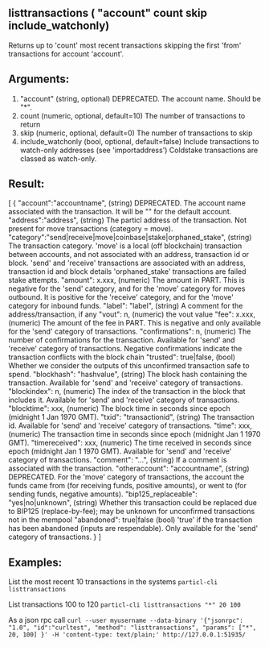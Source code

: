 ## listtransactions ( "account" count skip include_watchonly)

Returns up to 'count' most recent transactions skipping the first 'from' transactions for account 'account'.

## Arguments:
1. "account"        (string, optional) DEPRECATED. The account name. Should be "*".
2. count              (numeric, optional, default=10) The number of transactions to return
3. skip               (numeric, optional, default=0) The number of transactions to skip
4. include_watchonly  (bool, optional, default=false) Include transactions to watch-only addresses (see 'importaddress')
                       Coldstake transactions are classed as watch-only.

## Result:
[
  {
    "account":"accountname",       (string) DEPRECATED. The account name associated with the transaction. 
                                                It will be "" for the default account.
    "address":"address",           (string) The particl address of the transaction. Not present for 
                                                move transactions (category = move).
    "category":"send|receive|move|coinbase|stake|orphaned_stake", 
                                       (string) The transaction category. 'move' is a local (off blockchain)
                                                transaction between accounts, and not associated with an address,
                                                transaction id or block. 'send' and 'receive' transactions are 
                                                associated with an address, transaction id and block details
                                                'orphaned_stake' transactions are failed stake attempts.
    "amount": x.xxx,          (numeric) The amount in PART. This is negative for the 'send' category, and for the
                                         'move' category for moves outbound. It is positive for the 'receive' category,
                                         and for the 'move' category for inbound funds.
    "label": "label",       (string) A comment for the address/transaction, if any
    "vout": n,                (numeric) the vout value
    "fee": x.xxx,             (numeric) The amount of the fee in PART. This is negative and only available for the 
                                         'send' category of transactions.
    "confirmations": n,       (numeric) The number of confirmations for the transaction. Available for 'send' and 
                                         'receive' category of transactions. Negative confirmations indicate the
                                         transaction conflicts with the block chain
    "trusted": true|false,      (bool) Whether we consider the outputs of this unconfirmed transaction safe to spend.
    "blockhash": "hashvalue", (string) The block hash containing the transaction. Available for 'send' and 'receive'
                                          category of transactions.
    "blockindex": n,          (numeric) The index of the transaction in the block that includes it. Available for 'send' and 'receive'
                                          category of transactions.
    "blocktime": xxx,         (numeric) The block time in seconds since epoch (midnight 1 Jan 1970 GMT).
    "txid": "transactionid", (string) The transaction id. Available for 'send' and 'receive' category of transactions.
    "time": xxx,              (numeric) The transaction time in seconds since epoch (midnight Jan 1 1970 GMT).
    "timereceived": xxx,      (numeric) The time received in seconds since epoch (midnight Jan 1 1970 GMT). Available 
                                          for 'send' and 'receive' category of transactions.
    "comment": "...",       (string) If a comment is associated with the transaction.
    "otheraccount": "accountname",  (string) DEPRECATED. For the 'move' category of transactions, the account the funds came 
                                          from (for receiving funds, positive amounts), or went to (for sending funds,
                                          negative amounts).
    "bip125_replaceable": "yes|no|unknown",  (string) Whether this transaction could be replaced due to BIP125 (replace-by-fee);
                                                     may be unknown for unconfirmed transactions not in the mempool
    "abandoned": true|false    (bool) 'true' if the transaction has been abandoned (inputs are respendable). Only available for the 
                                         'send' category of transactions.
  }
]

## Examples:

List the most recent 10 transactions in the systems
`particl-cli listtransactions `

List transactions 100 to 120
`particl-cli listtransactions "*" 20 100`

As a json rpc call
`curl --user myusername --data-binary '{"jsonrpc": "1.0", "id":"curltest", "method": "listtransactions", "params": ["*", 20, 100] }' -H 'content-type: text/plain;' http://127.0.0.1:51935/`
